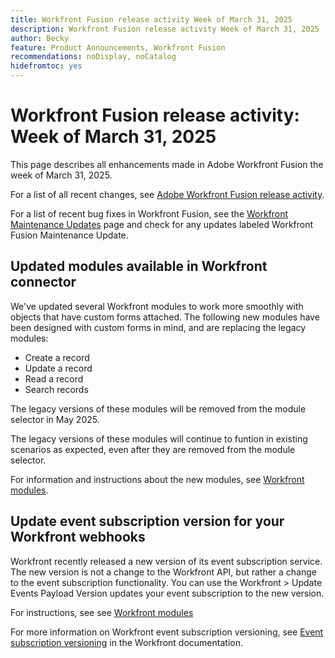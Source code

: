 ```yaml
---
title: Workfront Fusion release activity Week of March 31, 2025
description: Workfront Fusion release activity Week of March 31, 2025
author: Becky
feature: Product Announcements, Workfront Fusion
recommendations: noDisplay, noCatalog
hidefromtoc: yes
---
```

# Workfront Fusion release activity: Week of March 31, 2025

This page describes all enhancements made in Adobe Workfront Fusion the week of March 31, 2025.

For a list of all recent changes, see [Adobe Workfront Fusion release activity](/help/workfront-fusion/fusion-product-releases/fusion-release-activity.md).

For a list of recent bug fixes in Workfront Fusion, see the [Workfront Maintenance Updates](https://experienceleague.adobe.com/en/docs/workfront-known-issues/releases/current-updates) page and check for any updates labeled Workfront Fusion Maintenance Update.

## Updated modules available in Workfront connector

We've updated several Workfront modules to work more smoothly with objects that have custom forms attached. The following new modules have been designed with custom forms in mind, and are replacing the legacy modules:

* Create a record
* Update a record
* Read a record
* Search records

The legacy versions of these modules will be removed from the module selector in May 2025.

The legacy versions of these modules will continue to funtion in existing scenarios as expected, even after they are removed from the module selector.

For information and instructions about the new modules, see [Workfront modules](/help/workfront-fusion/references/apps-and-modules/adobe-connectors/workfront-modules.md).

## Update event subscription version for your Workfront webhooks

Workfront recently released a new version of its event subscription service. The new version is not a change to the Workfront API, but rather a change to the event subscription functionality. You can use the Workfront > Update Events Payload Version updates your event subscription to the new version. 

For instructions, see  see [Workfront modules](/help/workfront-fusion/references/apps-and-modules/adobe-connectors/workfront-modules.md)

For more information on Workfront event subscription versioning, see [Event subscription versioning](https://experienceleague.adobe.com/en/docs/workfront/using/adobe-workfront-api/event-subscriptions/event-subs-versioning) in the Workfront documentation.

